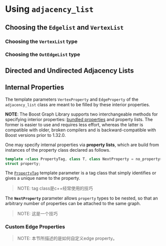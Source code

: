 # Using `adjacency_list`



## Choosing the `Edgelist` and `VertexList`



### Choosing the `VertexList` type

### Choosing the `OutEdgeList` type



## Directed and Undirected Adjacency Lists





## Internal Properties

The template parameters `VertexProperty` and `EdgeProperty` of the `adjacency_list` class are meant to be filled by these interior properties.

**NOTE**: The Boost Graph Library supports two interchangeable methods for specifying interior properties: [bundled properties](bundles.html) and property lists. The former is easier to use and requires less effort, whereas the latter is compatible with older, broken compilers and is backward-compatible with Boost versions prior to 1.32.0.

One may specify internal properties via **property lists**, which are build from instances of the property class declared as follows.



```c++
template <class PropertyTag, class T, class NextProperty = no_property>
struct property;
```

The [`PropertyTag`](./PropertyTag.html) template parameter is a tag class that simply identifies or gives a unique name to the property.

> NOTE: tag class是c++经常使用的技巧

The **`NextProperty`** parameter allows `property` types to be nested, so that an arbitrary number of properties can be attached to the same graph.

> NOTE: 这是一个技巧

### Custom Edge Properties

> NOTE: 本节所描述的是如何自定义edge property。
>
> 

